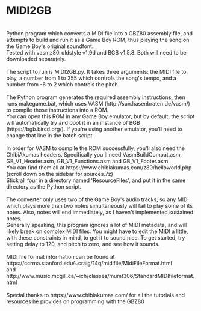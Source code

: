 # MIDI2GB
<br/>
Python program which converts a MIDI file into a GBZ80 assembly file, and attempts to build and run it as a Game Boy ROM, thus playing the song on the Game Boy's original soundfont. <br/>
Tested with vasmz80_oldstyle v1.9d and BGB v1.5.8. Both will need to be downloaded separately. <br/>
<br/>
The script to run is MIDI2GB.py. It takes three arguments: the MIDI file to play, a number from 1 to 255 which controls the song's tempo, and a number from -6 to 2 which controls the pitch. <br/>
<br/>
The Python program generates the required assembly instructions, then runs makegame.bat, which uses VASM (http://sun.hasenbraten.de/vasm/) to compile those instructions into a ROM. <br/>
You can open this ROM in any Game Boy emulator, but by default, the script will automatically try and boot it in an instance of BGB (https://bgb.bircd.org/). If you're using another emulator, you'll need to change that line in the batch script. <br/>
<br/>
In order for VASM to compile the ROM successfully, you'll also need the ChibiAkumas headers. Specifically you'll need VasmBuildCompat.asm, GB_V1_Header.asm, GB_V1_Functions.asm and GB_V1_Footer.asm. <br/>
You can find them all at https://www.chibiakumas.com/z80/helloworld.php (scroll down on the sidebar for sources.7z) <br/>
Stick all four in a directory named 'ResourceFIles', and put it in the same directory as the Python script.  <br/>
<br/>
The converter only uses two of the Game Boy's audio tracks, so any MIDI which plays more than two notes simultaneously will fail to play some of its notes. Also, notes will end immediately, as I haven't implemented sustained notes. <br/>
Generally speaking, this program ignores a lot of MIDI metadata, and will likely break on complex MIDI files. You might have to edit the MIDI a little, with these constraints in mind, to get it to sound nice.  To get started, try setting delay to 120, and pitch to zero, and see how it sounds. <br/>
<br/>
MIDI file format information can be found at https://ccrma.stanford.edu/~craig/14q/midifile/MidiFileFormat.html<br/>
and http://www.music.mcgill.ca/~ich/classes/mumt306/StandardMIDIfileformat.html<br/>
<br/>
Special thanks to https://www.chibiakumas.com/ for all the tutorials and resources he provides on programming with the GBZ80<br/>
